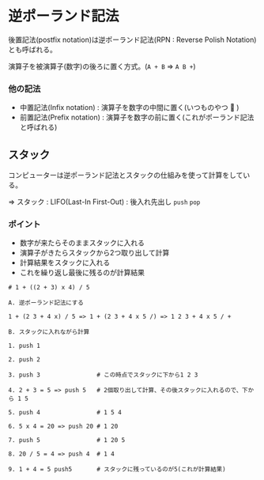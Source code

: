# 逆ポーランド記法

後置記法(postfix notation)は逆ポーランド記法(RPN : Reverse Polish Notation)とも呼ばれる。

演算子を被演算子(数字)の後ろに置く方式。(`A + B` => `A B +`)

### 他の記法

- 中置記法(Infix notation) : 演算子を数字の中間に置く(いつものやつ :dog: )
- 前置記法(Prefix notation) : 演算子を数字の前に置く(これがポーランド記法と呼ばれる)

## スタック

コンピューターは逆ポーランド記法とスタックの仕組みを使って計算をしている。

=> スタック : LIFO(Last-In First-Out) : 後入れ先出し `push` `pop`

### ポイント

- 数字が来たらそのままスタックに入れる
- 演算子がきたらスタックから2つ取り出して計算
- 計算結果をスタックに入れる
- これを繰り返し最後に残るのが計算結果

```
# 1 + ((2 + 3) x 4) / 5

A. 逆ポーランド記法にする

1 + (2 3 + 4 x) / 5 => 1 + (2 3 + 4 x 5 /) => 1 2 3 + 4 x 5 / +

B. スタックに入れながら計算

1. push 1 

2. push 2

3. push 3                # この時点でスタックに下から1 2 3

4. 2 + 3 = 5 => push 5   # 2個取り出して計算、その後スタックに入れるので、下から 1 5

5. push 4                # 1 5 4

6. 5 x 4 = 20 => push 20 # 1 20

7. push 5                # 1 20 5

8. 20 / 5 = 4 => push 4  # 1 4

9. 1 + 4 = 5 push5       # スタックに残っているのが5(これが計算結果)
```

